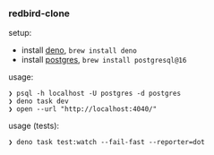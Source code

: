 ### redbird-clone

setup:

- install [deno](https://deno.com/), `brew install deno`
- install [postgres](https://www.postgresql.org/), `brew install postgresql@16`

usage:

```
❯ psql -h localhost -U postgres -d postgres
❯ deno task dev
❯ open --url "http://localhost:4040/"
```

usage (tests):

```
❯ deno task test:watch --fail-fast --reporter=dot
```
